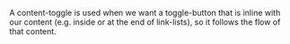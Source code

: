 
A content-toggle is used when we want a toggle-button that is inline with our content (e.g. inside or at the end of link-lists), so it follows the flow of that content.
